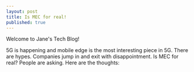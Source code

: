 ```yaml
---
layout: post
title: Is MEC for real!
published: true
---
```


Welcome to Jane's Tech Blog!

5G is happening and mobile edge is the most interesting piece in 5G. There are hypes. Companies jump in and exit with disappointment. Is MEC for real? People are asking. Here are the thoughts: 
